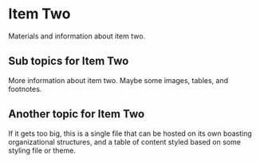 # Item Two
Materials and information about item two.

## Sub topics for Item Two
More information about item two.
Maybe some images, tables, and footnotes. 

## Another topic for Item Two
If it gets too big, this is a single file that 
can be hosted on its own boasting organizational 
structures, and a table of content styled based on
some styling file or theme. 

